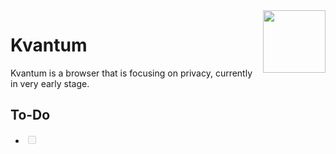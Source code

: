<img src="https://raw.githubusercontent.com/TheClashFruit/Kvantum/main/app/src/main/ic_launcher-playstore.png" align="right" width="100" height="100">
<h1>Kvantum</h1>

Kvantum is a browser that is focusing on privacy, currently in very early stage.


## To-Do
<ul>
    <li>
        <input type="checkbox" disabled />
    </li>
</ul>